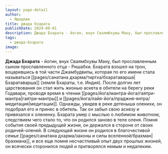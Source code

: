 ```yaml
---
layout: page-detail
author:
  - Яшодеви
title: джада бхарата
publishDate: 2024-09-01
description: Джада Бхарата - йогин, внук Сваямбхувы Ману, был прославленным сыном прославленного отца - Ришабхи.
tags:
  - джада-бхарата
image:
---
```

**Джада Бхарата** - йогин, внук Сваямбхувы Ману, был прославленным сыном прославленного отца - Ришабхи. Бхарата взошел на трон, воцарившись в той части Джамбудвипы, которая по его имени стала называться [[pages/санатана дхарма/тиртха/бхаратаварша|Бхаратаварша]] (земля Бхараты, т.е. Индия). После долгих лет царствования он стал жить жизнью аскета в обители на берегу реки Годавари, проводя время в чтении [[pages/йога/мантра-йога/гаятри-мантра|гаятри-мантры]] и [[pages/йога/лайя-йога/праджня-янтра/медитация|медитации]]. Однажды, увидев в реке детеныша оленихи, он подобрал его и принес в обитель. Так он забыл свою аскезу и привязался к олененку. Бхарата умер с мыслью о любимом животном, следствием чего стало то, что он родился заново в теле оленя. Помня события своей предыдущей жизни, он держался в стороне от своих родичей-оленей. В следующей жизни он родился в благочестивой семье [[pages/санатана дхарма/законы и силы вселенной/брахман|брахмана]], и все еще помня несчастливый опыт двух прошлых жизней, он всячески сторонился людей и притворялся немым и недалеким.

